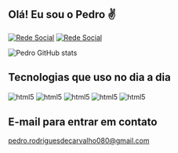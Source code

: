 ## Olá! Eu sou o Pedro ✌️

[![Rede Social](https://img.shields.io/badge/LinkedIn-0077B5?style=for-the-badge&logo=linkedin&logoColor=white)](https://www.linkedin.com/in/pedro-henrique-rodrigues-carvalho-046596230/)
[![Rede Social](https://img.shields.io/badge/Instagram-E4405F?style=for-the-badge&logo=instagram&logoColor=white)](https://www.instagram.com/pedro_henrique_rodrigues_wp/)

![Pedro GitHub stats](https://github-readme-stats.vercel.app/api?username=PedroHenrique2077&show_icons=true&theme=tokyonight)

## Tecnologias que uso no dia a dia

<div style="display: inline_block">
  <img align="center" alt="html5" src="https://img.shields.io/badge/HTML5-E34F26?style=for-the-badge&logo=html5&logoColor=white">
  <img align="center" alt="html5" src="https://img.shields.io/badge/CSS3-1572B6?style=for-the-badge&logo=css3&logoColor=white">
  <img align="center" alt="html5" src="https://img.shields.io/badge/JavaScript-F7DF1E?style=for-the-badge&logo=javascript&logoColor=black">
  <img align="center" alt="html5" src="https://img.shields.io/badge/Python-3776AB?style=for-the-badge&logo=python&logoColor=white">
  <img align="center" alt="html5" src="https://img.shields.io/badge/Angular-DD0031?style=for-the-badge&logo=angular&logoColor=white">
</div>

## E-mail para entrar em contato
pedro.rodriguesdecarvalho080@gmail.com
